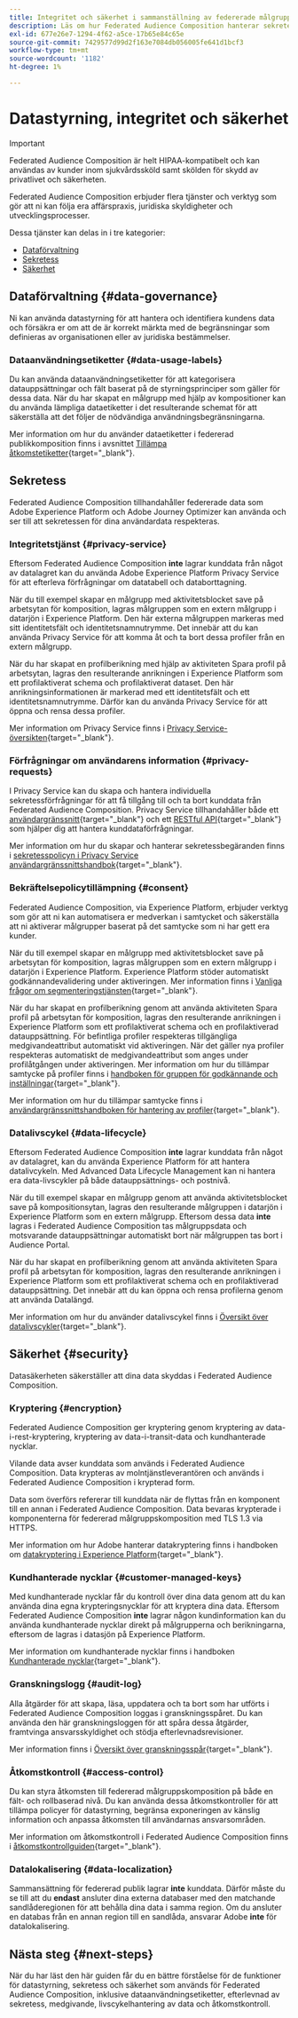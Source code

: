 ```yaml
---
title: Integritet och säkerhet i sammanställning av federerade målgrupper
description: Läs om hur Federated Audience Composition hanterar sekretess och säkerhet för användardata, inklusive funktioner som datastyrning, medgivande, åtkomstkontroll, datakryptering och sekretessefterlevnad.
exl-id: 677e26e7-1294-4f62-a5ce-17b65e84c65e
source-git-commit: 7429577d99d2f163e7084db056005fe641d1bcf3
workflow-type: tm+mt
source-wordcount: '1182'
ht-degree: 1%

---
```


# Datastyrning, integritet och säkerhet

>[!IMPORTANT]
>
>Federated Audience Composition är helt HIPAA-kompatibelt och kan användas av kunder inom sjukvårdssköld samt skölden för skydd av privatlivet och säkerheten.

Federated Audience Composition erbjuder flera tjänster och verktyg som gör att ni kan följa era affärspraxis, juridiska skyldigheter och utvecklingsprocesser.

Dessa tjänster kan delas in i tre kategorier:

- [Dataförvaltning](#data-governance)
- [Sekretess](#privacy)
- [Säkerhet](#security)

## Dataförvaltning {#data-governance}

Ni kan använda datastyrning för att hantera och identifiera kundens data och försäkra er om att de är korrekt märkta med de begränsningar som definieras av organisationen eller av juridiska bestämmelser.

### Dataanvändningsetiketter {#data-usage-labels}

Du kan använda dataanvändningsetiketter för att kategorisera datauppsättningar och fält baserat på de styrningsprinciper som gäller för dessa data. När du har skapat en målgrupp med hjälp av kompositioner kan du använda lämpliga dataetiketter i det resulterande schemat för att säkerställa att det följer de nödvändiga användningsbegränsningarna.

Mer information om hur du använder dataetiketter i federerad publikkomposition finns i avsnittet [Tillämpa åtkomstetiketter](../compositions/gs-compositions.md#access-labels){target="_blank"}.

## Sekretess

Federated Audience Composition tillhandahåller federerade data som Adobe Experience Platform och Adobe Journey Optimizer kan använda och ser till att sekretessen för dina användardata respekteras.

### Integritetstjänst {#privacy-service}

Eftersom Federated Audience Composition **inte** lagrar kunddata från något av datalagret kan du använda Adobe Experience Platform Privacy Service för att efterleva förfrågningar om datatabell och databorttagning.

När du till exempel skapar en målgrupp med aktivitetsblocket save på arbetsytan för komposition, lagras målgruppen som en extern målgrupp i datarjön i Experience Platform. Den här externa målgruppen markeras med sitt identitetsfält och identitetsnamnutrymme. Det innebär att du kan använda Privacy Service för att komma åt och ta bort dessa profiler från en extern målgrupp.

När du har skapat en profilberikning med hjälp av aktiviteten Spara profil på arbetsytan, lagras den resulterande anrikningen i Experience Platform som ett profilaktiverat schema och profilaktiverat dataset. Den här anrikningsinformationen är markerad med ett identitetsfält och ett identitetsnamnutrymme. Därför kan du använda Privacy Service för att öppna och rensa dessa profiler.

Mer information om Privacy Service finns i [Privacy Service-översikten](https://experienceleague.adobe.com/en/docs/experience-platform/privacy/home){target="_blank"}.

### Förfrågningar om användarens information {#privacy-requests}

I Privacy Service kan du skapa och hantera individuella sekretessförfrågningar för att få tillgång till och ta bort kunddata från Federated Audience Composition. Privacy Service tillhandahåller både ett [användargränssnitt](https://experienceleague.adobe.com/docs/experience-platform/privacy/ui/user-guide.html){target="_blank"} och ett [RESTful API](https://experienceleague.adobe.com/en/docs/experience-platform/privacy/api/overview){target="_blank"} som hjälper dig att hantera kunddataförfrågningar.

Mer information om hur du skapar och hanterar sekretessbegäranden finns i [sekretesspolicyn i Privacy Service användargränssnittshandbok](https://experienceleague.adobe.com/en/docs/experience-platform/privacy/ui/user-guide){target="_blank"}.

### Bekräftelsepolicytillämpning {#consent}

Federated Audience Composition, via Experience Platform, erbjuder verktyg som gör att ni kan automatisera er medverkan i samtycket och säkerställa att ni aktiverar målgrupper baserat på det samtycke som ni har gett era kunder.

När du till exempel skapar en målgrupp med aktivitetsblocket save på arbetsytan för komposition, lagras målgruppen som en extern målgrupp i datarjön i Experience Platform. Experience Platform stöder automatiskt godkännandevalidering under aktiveringen. Mer information finns i [Vanliga frågor om segmenteringstjänsten](https://experienceleague.adobe.com/en/docs/experience-platform/segmentation/faq#consent){target="_blank"}.

När du har skapat en profilberikning genom att använda aktiviteten Spara profil på arbetsytan för komposition, lagras den resulterande anrikningen i Experience Platform som ett profilaktiverat schema och en profilaktiverad datauppsättning. För befintliga profiler respekteras tillgängliga medgivandeattribut automatiskt vid aktiveringen. När det gäller nya profiler respekteras automatiskt de medgivandeattribut som anges under profilåtgången under aktiveringen. Mer information om hur du tillämpar samtycke på profiler finns i [handboken för gruppen för godkännande och inställningar](https://experienceleague.adobe.com/en/docs/experience-platform/xdm/field-groups/profile/consents){target="_blank"}.

Mer information om hur du tillämpar samtycke finns i [användargränssnittshandboken för hantering av profiler](https://experienceleague.adobe.com/en/docs/experience-platform/data-governance/policies/user-guide#consent-policy){target="_blank"}.

### Datalivscykel {#data-lifecycle}

Eftersom Federated Audience Composition **inte** lagrar kunddata från något av datalagret, kan du använda Experience Platform för att hantera datalivcykeln. Med Advanced Data Lifecycle Management kan ni hantera era data-livscykler på både datauppsättnings- och postnivå.

När du till exempel skapar en målgrupp genom att använda aktivitetsblocket save på kompositionsytan, lagras den resulterande målgruppen i datarjön i Experience Platform som en extern målgrupp. Eftersom dessa data **inte** lagras i Federated Audience Composition tas målgruppsdata och motsvarande datauppsättningar automatiskt bort när målgruppen tas bort i Audience Portal.

När du har skapat en profilberikning genom att använda aktiviteten Spara profil på arbetsytan för komposition, lagras den resulterande anrikningen i Experience Platform som ett profilaktiverat schema och en profilaktiverad datauppsättning. Det innebär att du kan öppna och rensa profilerna genom att använda Datalängd.

Mer information om hur du använder datalivscykel finns i [Översikt över datalivscykler](https://experienceleague.adobe.com/en/docs/experience-platform/data-lifecycle/home){target="_blank"}.

## Säkerhet {#security}

Datasäkerheten säkerställer att dina data skyddas i Federated Audience Composition.

### Kryptering {#encryption}

Federated Audience Composition ger kryptering genom kryptering av data-i-rest-kryptering, kryptering av data-i-transit-data och kundhanterade nycklar.

Vilande data avser kunddata som används i Federated Audience Composition. Data krypteras av molntjänstleverantören och används i Federated Audience Composition i krypterad form.

Data som överförs refererar till kunddata när de flyttas från en komponent till en annan i Federated Audience Composition. Data bevaras krypterade i komponenterna för federerad målgruppskomposition med TLS 1.3 via HTTPS.

Mer information om hur Adobe hanterar datakryptering finns i handboken om [datakryptering i Experience Platform](https://experienceleague.adobe.com/en/docs/experience-platform/landing/governance-privacy-security/encryption){target="_blank"}.

### Kundhanterade nycklar {#customer-managed-keys}

Med kundhanterade nycklar får du kontroll över dina data genom att du kan använda dina egna krypteringsnycklar för att kryptera dina data. Eftersom Federated Audience Composition **inte** lagrar någon kundinformation kan du använda kundhanterade nycklar direkt på målgrupperna och berikningarna, eftersom de lagras i datasjön på Experience Platform.

Mer information om kundhanterade nycklar finns i handboken [Kundhanterade nycklar](https://experienceleague.adobe.com/en/docs/experience-platform/landing/governance-privacy-security/customer-managed-keys/overview){target="_blank"}.

### Granskningslogg {#audit-log}

Alla åtgärder för att skapa, läsa, uppdatera och ta bort som har utförts i Federated Audience Composition loggas i granskningsspåret. Du kan använda den här granskningsloggen för att spåra dessa åtgärder, framtvinga ansvarsskyldighet och stödja efterlevnadsrevisioner.

Mer information finns i [Översikt över granskningsspår](/help/admin/audit-trail.md){target="_blank"}.

### Åtkomstkontroll {#access-control}

Du kan styra åtkomsten till federerad målgruppskomposition på både en fält- och rollbaserad nivå. Du kan använda dessa åtkomstkontroller för att tillämpa policyer för datastyrning, begränsa exponeringen av känslig information och anpassa åtkomsten till användarnas ansvarsområden.

Mer information om åtkomstkontroll i Federated Audience Composition finns i [åtkomstkontrollguiden](/help/governance-privacy-security/access-control.md){target="_blank"}.

### Datalokalisering {#data-localization}

Sammansättning för federerad publik lagrar **inte** kunddata. Därför måste du se till att du **endast** ansluter dina externa databaser med den matchande sandlåderegionen för att behålla dina data i samma region. Om du ansluter en databas från en annan region till en sandlåda, ansvarar Adobe **inte** för datalokalisering.

## Nästa steg {#next-steps}

När du har läst den här guiden får du en bättre förståelse för de funktioner för datastyrning, sekretess och säkerhet som används för Federated Audience Composition, inklusive dataanvändningsetiketter, efterlevnad av sekretess, medgivande, livscykelhantering av data och åtkomstkontroll.
